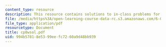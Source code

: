 ```yaml
---
content_type: resource
description: This resource contains solutions to in-class problems for week 8, wednesday.
file: /media/https%3A/open-learning-course-data-rc.s3.amazonaws.com/6-042j-mathematics-for-computer-science-fall-2005/994b57818e5399eefc7260a9d48bb939_cp8wsol.pdf
file_type: application/pdf
resourcetype: Document
title: cp8wsol.pdf
uid: 994b5781-8e53-99ee-fc72-60a9d48bb939
---
```


